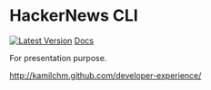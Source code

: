 HackerNews CLI
==============

[![Latest Version](https://pypip.in/version/hackernews-cli/badge.svg)](https://pypi.python.org/pypi/hackernews-cli/)
[Docs](http://pythonhosted.org//hackernews-cli/)

For presentation purpose.

http://kamilchm.github.com/developer-experience/
